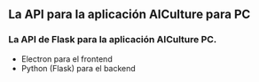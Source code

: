 ## La API para la aplicación AICulture para PC
### La API de Flask para la aplicación AICulture PC.
- Electron para el frontend
- Python (Flask) para el backend
